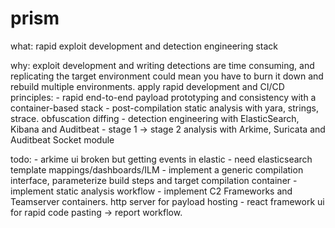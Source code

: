 # prism
what:
rapid exploit development and detection engineering stack
  
why:
 exploit development and writing detections are time consuming, and replicating the target environment could mean you have to burn it down and rebuild multiple environments. apply rapid development and CI/CD principles:
    - rapid end-to-end payload prototyping and consistency with a container-based stack
    - post-compilation static analysis with yara, strings, strace. obfuscation diffing
    - detection engineering with ElasticSearch, Kibana and Auditbeat
    - stage 1 -> stage 2 analysis with Arkime, Suricata and Auditbeat Socket module
  
todo:
    - arkime ui broken but getting events in elastic
    - need elasticsearch template mappings/dashboards/ILM
    - implement a generic compilation interface, parameterize build steps and target compilation container
    - implement static analysis workflow
    - implement C2 Frameworks and Teamserver containers. http server for payload hosting
    - react framework ui for rapid code pasting -> report workflow.